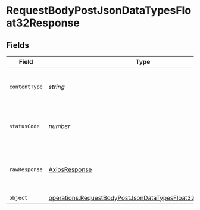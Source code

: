 # RequestBodyPostJsonDataTypesFloat32Response


## Fields

| Field                                                                                                                                    | Type                                                                                                                                     | Required                                                                                                                                 | Description                                                                                                                              |
| ---------------------------------------------------------------------------------------------------------------------------------------- | ---------------------------------------------------------------------------------------------------------------------------------------- | ---------------------------------------------------------------------------------------------------------------------------------------- | ---------------------------------------------------------------------------------------------------------------------------------------- |
| `contentType`                                                                                                                            | *string*                                                                                                                                 | :heavy_check_mark:                                                                                                                       | HTTP response content type for this operation                                                                                            |
| `statusCode`                                                                                                                             | *number*                                                                                                                                 | :heavy_check_mark:                                                                                                                       | HTTP response status code for this operation                                                                                             |
| `rawResponse`                                                                                                                            | [AxiosResponse](https://axios-http.com/docs/res_schema)                                                                                  | :heavy_minus_sign:                                                                                                                       | Raw HTTP response; suitable for custom response parsing                                                                                  |
| `object`                                                                                                                                 | [operations.RequestBodyPostJsonDataTypesFloat32ResponseBody](../../models/operations/requestbodypostjsondatatypesfloat32responsebody.md) | :heavy_minus_sign:                                                                                                                       | OK                                                                                                                                       |